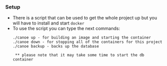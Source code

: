 ### Setup
- There is a script that can be used to get the whole project up but you will have to install and start `docker`
- To use the script you can type the next commands: 
    ```
    ./canoe up - for building an image and starting the container
    ./canoe down - for stopping all of the containers for this project
    ./canoe backup - backs up the database

     ** please note that it may take some time to start the db container
    ```